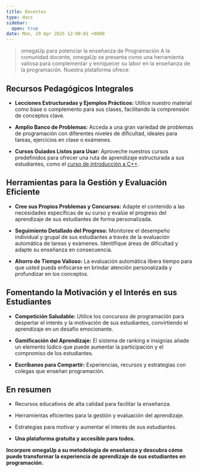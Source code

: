 ```yaml
---
title: Docentes
type: docs
sidebar:
  open: true
date: Mon, 29 Apr 2025 12:00:01 +0000
---
```


> omegaUp para potenciar la enseñanza de Programación
A la comunidad docente, omegaUp se presenta como una herramienta valiosa para complementar y enriquecer su labor en la enseñanza de la programación. Nuestra plataforma ofrece:

## Recursos Pedagógicos Integrales

*   **Lecciones Estructuradas y Ejemplos Prácticos:** Utilice nuestro material como base o complemento para sus clases, facilitando la comprensión de conceptos clave.

*   **Amplio Banco de Problemas:** Acceda a una gran variedad de problemas de programación con diferentes niveles de dificultad, ideales para tareas, ejercicios en clase o exámenes.

*   **Cursos Guiados Listos para Usar:** Aproveche nuestros cursos predefinidos para ofrecer una ruta de aprendizaje estructurada a sus estudiantes, como el [curso de introducción a C++](https://omegaup.com/course/introduccion_a_cpp/).


## Herramientas para la Gestión y Evaluación Eficiente

*   **Cree sus Propios Problemas y Concursos:** Adapte el contenido a las necesidades específicas de su curso y evalúe el progreso del aprendizaje de sus estudiantes de forma personalizada.

*   **Seguimiento Detallado del Progreso:** Monitoree el desempeño individual y grupal de sus estudiantes a través de la evaluación automática de tareas y exámenes. Identifique áreas de dificultad y adapte su enseñanza en consecuencia.

*   **Ahorro de Tiempo Valioso:** La evaluación automática libera tiempo para que usted pueda enfocarse en brindar atención personalizada y profundizar en los conceptos.


## Fomentando la Motivación y el Interés en sus Estudiantes

*   **Competición Saludable:** Utilice los concursos de programación para despertar el interés y la motivación de sus estudiantes, convirtiendo el aprendizaje en un desafío emocionante.

*   **Gamificación del Aprendizaje:** El sistema de ranking e insignias añade un elemento lúdico que puede aumentar la participación y el compromiso de los estudiantes.

*   **Escríbanos para Compartir:** Experiencias, recursos y estrategias con colegas que enseñan programación.


## En resumen

*   Recursos educativos de alta calidad para facilitar la enseñanza.

*   Herramientas eficientes para la gestión y evaluación del aprendizaje.

*   Estrategias para motivar y aumentar el interés de sus estudiantes.

*   **Una plataforma gratuita y accesible para todos.**


**Incorpore omegaUp a su metodología de enseñanza y descubra cómo puede transformar la experiencia de aprendizaje de sus estudiantes en programación.**
